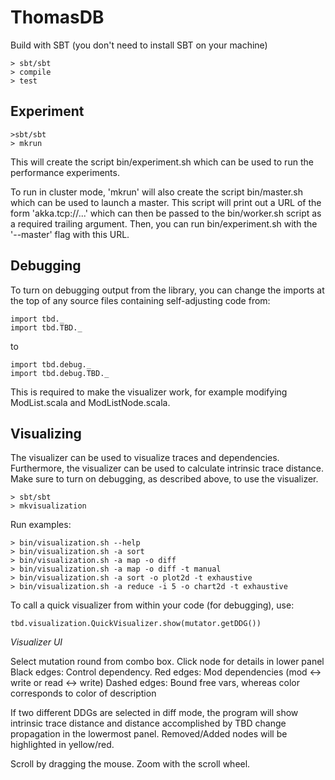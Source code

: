ThomasDB
===========

Build with SBT (you don't need to install SBT on your machine)

```
> sbt/sbt
> compile
> test
```

## Experiment
```
>sbt/sbt
> mkrun
```

This will create the script bin/experiment.sh which can be used to run the
performance experiments.

To run in cluster mode, 'mkrun' will also create the script bin/master.sh
which can be used to launch a master. This script will print out a URL of
the form 'akka.tcp://...' which can then be passed to the bin/worker.sh
script as a required trailing argument. Then, you can run bin/experiment.sh with
the '--master' flag with this URL.

## Debugging

To turn on debugging output from the library, you can change the imports at 
the top of any source files containing self-adjusting code from:

```
import tbd._
import tbd.TBD._
```

to

```
import tbd.debug._
import tbd.debug.TBD._
```

This is required to make the visualizer work, for example modifying ModList.scala and
ModListNode.scala.

## Visualizing

The visualizer can be used to visualize traces and dependencies. Furthermore, the visualizer can be used to calculate intrinsic trace distance. Make sure to turn on debugging, as described above, to use the visualizer.

```
> sbt/sbt
> mkvisualization
```

Run examples:

```
> bin/visualization.sh --help
> bin/visualization.sh -a sort
> bin/visualization.sh -a map -o diff
> bin/visualization.sh -a map -o diff -t manual
> bin/visualization.sh -a sort -o plot2d -t exhaustive
> bin/visualization.sh -a reduce -i 5 -o chart2d -t exhaustive
```

To call a quick visualizer from within your code (for debugging), use: 

```
tbd.visualization.QuickVisualizer.show(mutator.getDDG())
```

*Visualizer UI*

Select mutation round from combo box.
Click node for details in lower panel
Black edges: Control dependency.
Red edges: Mod dependencies (mod <-> write or read <-> write)
Dashed edges: Bound free vars, whereas color corresponds to color of description

If two different DDGs are selected in diff mode, the program will show intrinsic trace distance and distance accomplished by TBD change propagation in the lowermost panel.
Removed/Added nodes will be highlighted in yellow/red.

Scroll by dragging the mouse.
Zoom with the scroll wheel. 
